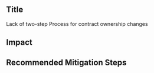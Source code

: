 ## Title
Lack of two-step Process for contract ownership changes

## Impact


## Recommended Mitigation Steps